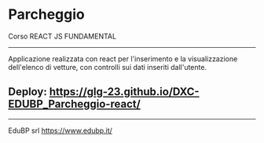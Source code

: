 # Parcheggio 


Corso REACT JS FUNDAMENTAL 

-----

Applicazione realizzata con react per l'inserimento e la visualizzazione dell'elenco di vetture, con controlli sui dati inseriti dall'utente.

Deploy: https://glg-23.github.io/DXC-EDUBP_Parcheggio-react/
-----

-----

EduBP srl
https://www.edubp.it/

